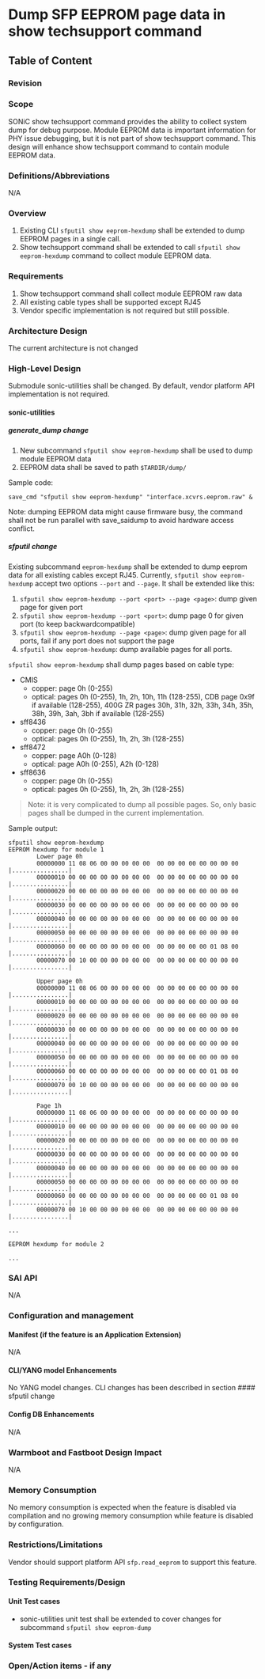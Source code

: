 # Dump SFP EEPROM page data in show techsupport command #

## Table of Content

### Revision

### Scope

SONiC show techsupport command provides the ability to collect system dump for debug purpose. Module EEPROM data is important information for PHY issue debugging, but it is not part of show techsupport command. This design will enhance show techsupport command to contain module EEPROM data.

### Definitions/Abbreviations

N/A

### Overview

1. Existing CLI `sfputil show eeprom-hexdump` shall be extended to dump EEPROM pages in a single call.
2. Show techsupport command shall be extended to call `sfputil show eeprom-hexdump` command to collect module EEPROM data.

### Requirements

1. Show techsupport command shall collect module EEPROM raw data
2. All existing cable types shall be supported except RJ45
3. Vendor specific implementation is not required but still possible.

### Architecture Design

The current architecture is not changed

### High-Level Design

Submodule sonic-utilities shall be changed. By default, vendor platform API implementation is not required.

#### sonic-utilities

##### generate_dump change

1. New subcommand `sfputil show eeprom-hexdump` shall be used to dump module EEPROM data
2. EEPROM data shall be saved to path `$TARDIR/dump/`

Sample code:
```
save_cmd "sfputil show eeprom-hexdump" "interface.xcvrs.eeprom.raw" &
```

Note: dumping EEPROM data might cause firmware busy, the command shall not be run parallel with save_saidump to avoid hardware access conflict.

##### sfputil change

Existing subcommand `eeprom-hexdump` shall be extended to dump eeprom data for all existing cables except RJ45. Currently, `sfputil show eeprom-hexdump` accept two options `--port` and `--page`. It shall be extended like this:

1. `sfputil show eeprom-hexdump --port <port> --page <page>`: dump given page for given port
2. `sfputil show eeprom-hexdump --port <port>`: dump page 0 for given port (to keep backwardcompatible)
3. `sfputil show eeprom-hexdump --page <page>`: dump given page for all ports, fail if any port does not support the page
4. `sfputil show eeprom-hexdump`: dump available pages for all ports.

`sfputil show eeprom-hexdump` shall dump pages based on cable type:

- CMIS
  - copper: page 0h (0-255)
  - optical: pages 0h (0-255), 1h, 2h, 10h, 11h (128-255), CDB page 0x9f if available (128-255), 400G ZR pages 30h, 31h, 32h, 33h, 34h, 35h, 38h, 39h, 3ah, 3bh if available (128-255)
- sff8436
  - copper: page 0h (0-255)
  - optical: pages 0h (0-255), 1h, 2h, 3h (128-255)
- sff8472
  - copper: page A0h (0-128)
  - optical: page A0h (0-255), A2h (0-128)
- sff8636
  - copper: page 0h (0-255)
  - optical: pages 0h (0-255), 1h, 2h, 3h (128-255)

> Note: it is very complicated to dump all possible pages. So, only basic pages shall be dumped in the current implementation.  

Sample output:

```
sfputil show eeprom-hexdump
EEPROM hexdump for module 1
        Lower page 0h
        00000000 11 08 06 00 00 00 00 00  00 00 00 00 00 00 00 00 |................|
        00000010 00 00 00 00 00 00 00 00  00 00 00 00 00 00 00 00 |................|
        00000020 00 00 00 00 00 00 00 00  00 00 00 00 00 00 00 00 |................|
        00000030 00 00 00 00 00 00 00 00  00 00 00 00 00 00 00 00 |................|
        00000040 00 00 00 00 00 00 00 00  00 00 00 00 00 00 00 00 |................|
        00000050 00 00 00 00 00 00 00 00  00 00 00 00 00 00 00 00 |................|
        00000060 00 00 00 00 00 00 00 00  00 00 00 00 00 01 08 00 |................|
        00000070 00 10 00 00 00 00 00 00  00 00 00 00 00 00 00 00 |................|

        Upper page 0h
        00000000 11 08 06 00 00 00 00 00  00 00 00 00 00 00 00 00 |................|
        00000010 00 00 00 00 00 00 00 00  00 00 00 00 00 00 00 00 |................|
        00000020 00 00 00 00 00 00 00 00  00 00 00 00 00 00 00 00 |................|
        00000030 00 00 00 00 00 00 00 00  00 00 00 00 00 00 00 00 |................|
        00000040 00 00 00 00 00 00 00 00  00 00 00 00 00 00 00 00 |................|
        00000050 00 00 00 00 00 00 00 00  00 00 00 00 00 00 00 00 |................|
        00000060 00 00 00 00 00 00 00 00  00 00 00 00 00 01 08 00 |................|
        00000070 00 10 00 00 00 00 00 00  00 00 00 00 00 00 00 00 |................|

        Page 1h
        00000000 11 08 06 00 00 00 00 00  00 00 00 00 00 00 00 00 |................|
        00000010 00 00 00 00 00 00 00 00  00 00 00 00 00 00 00 00 |................|
        00000020 00 00 00 00 00 00 00 00  00 00 00 00 00 00 00 00 |................|
        00000030 00 00 00 00 00 00 00 00  00 00 00 00 00 00 00 00 |................|
        00000040 00 00 00 00 00 00 00 00  00 00 00 00 00 00 00 00 |................|
        00000050 00 00 00 00 00 00 00 00  00 00 00 00 00 00 00 00 |................|
        00000060 00 00 00 00 00 00 00 00  00 00 00 00 00 01 08 00 |................|
        00000070 00 10 00 00 00 00 00 00  00 00 00 00 00 00 00 00 |................|

...

EEPROM hexdump for module 2

...
```

####

### SAI API

N/A

### Configuration and management

#### Manifest (if the feature is an Application Extension)

N/A

#### CLI/YANG model Enhancements

No YANG model changes. CLI changes has been described in section #### sfputil change

#### Config DB Enhancements

N/A

### Warmboot and Fastboot Design Impact

N/A

### Memory Consumption

No memory consumption is expected when the feature is disabled via compilation and no growing memory consumption while feature is disabled by configuration.

### Restrictions/Limitations

Vendor should support platform API `sfp.read_eeprom` to support this feature.

### Testing Requirements/Design

#### Unit Test cases

- sonic-utilities unit test shall be extended to cover changes for subcommand `sfputil show eeprom-dump`

#### System Test cases

### Open/Action items - if any
